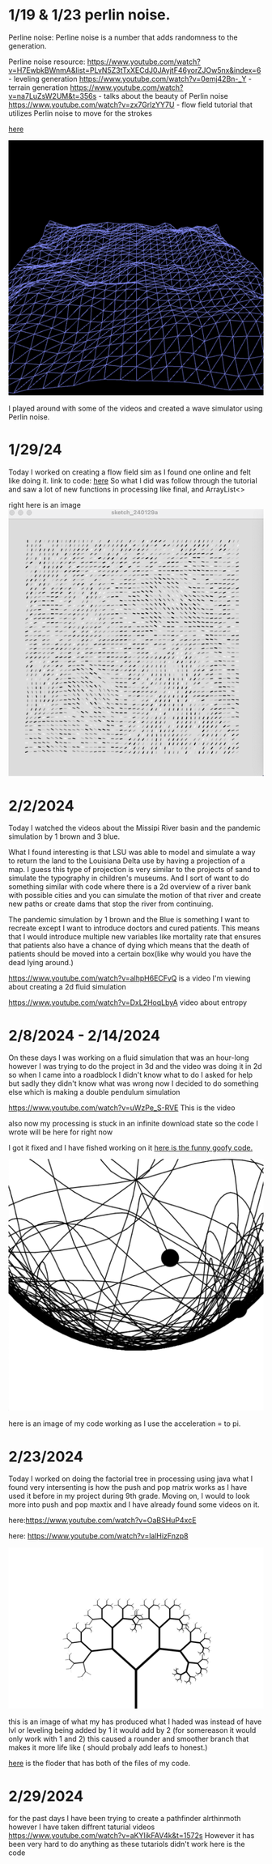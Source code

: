 # 1/19 & 1/23 perlin noise.
Perline noise: Perline noise is a number that adds randomness to the generation. 


Perline noise resource:
https://www.youtube.com/watch?v=H7EwbkBWnmA&list=PLvN5Z3tTxXECdJ0JAyjtF46yorZJOw5nx&index=6 - leveling generation
https://www.youtube.com/watch?v=0emj42Bn-_Y - terrain generation
https://www.youtube.com/watch?v=na7LuZsW2UM&t=356s - talks about the beauty of Perlin noise  
https://www.youtube.com/watch?v=zx7GrlzYY7U - flow field tutorial that utilizes Perlin noise to move for the strokes

[here](waves.pde)

![image](wave.png)

I played around with some of the videos and created a wave simulator using Perlin noise.



# 1/29/24


Today I worked on creating a flow field sim as I found one online and felt like doing it.
link to code:
[here](flow_fields.pde)
So what I did was follow through the tutorial and saw a lot of new functions in processing like final, and ArrayList<>

right here is an image
![image](GridButBetter.png)

# 2/2/2024

Today I watched the videos about the Missipi River basin and the pandemic simulation by 1 brown and 3 blue.

What I found interesting is that LSU was able to model and simulate a way to return the land to the Louisiana Delta use by having a projection of a map. I guess this type of projection is very similar to the projects of sand to simulate the typography in children's museums. And I sort of want to do something similar with code where there is a 2d overview of a river bank with possible cities and you can simulate the motion of that river and create new paths or create dams that stop the river from continuing.

The pandemic simulation by 1 brown and the Blue is something I want to recreate except I want to introduce doctors and cured patients. This means that I would introduce multiple new variables like mortality rate that ensures that patients also have a chance of dying which means that the death of patients should be moved into a certain box(like why would you have the dead lying around.)

https://www.youtube.com/watch?v=alhpH6ECFvQ is a video I'm viewing about creating a 2d fluid simulation


https://www.youtube.com/watch?v=DxL2HoqLbyA video about entropy
# 2/8/2024 - 2/14/2024
On these days I was working on a fluid simulation that was an hour-long however I was trying to do the project in 3d and the video was doing it in 2d so when I came into a roadblock I didn't know what to do I asked for help but sadly they didn't know what was wrong now I decided to do something else which is making a double pendulum simulation 

https://www.youtube.com/watch?v=uWzPe_S-RVE This is the video

also now my processing is stuck in an infinite download state so the code I wrote will be here for right now

I got it fixed and I have fished working on it [here is the funny goofy code.](pendulme.pde)

![image](EA.png)


here is an image of my code working as I use the acceleration = to pi.

# 2/23/2024

Today I worked on doing the factorial tree in processing using java what I found very intersenting is how the push and pop matrix works as I have used it before in my project during 9th grade. Moving on, I would to look more into push and pop maxtix and I have already found some videos on it. 

here:https://www.youtube.com/watch?v=OaBSHuP4xcE

here: https://www.youtube.com/watch?v=lalHizFnzp8


![image](fractal.png)


this is an image of what my has produced what I haded was instead of have lvl or leveling being added by 1 it would add by 2 (for somereason it would only work with 1 and 2) this caused a rounder and smoother branch that makes it more life like ( should probaly add leafs to honest.)

[here](fractal_thing) is the floder that has both of the files of my code. 


# 2/29/2024

for the past days I have been trying to create a pathfinder alrthinmoth however I have taken diffrent taturial videos 
https://www.youtube.com/watch?v=aKYlikFAV4k&t=1572s
However it has been very hard to do anything as these tutariols didn't work here is the code

